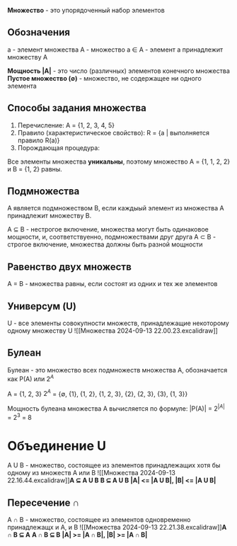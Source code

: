 
**Множество** - это упорядоченный набор элементов

## Обозначения
a - элемент множества
A - множество
a ∈ A - элемент a принадлежит множеству A

**Мощность |A|** - это число (различных) элементов конечного множества
**Пустое множество (∅)** - множество, не содержащее ни одного элемента

## Способы задания множества
1. Перечисление:
	A = {1, 2, 3, 4, 5}
2. Правило (характеристическое свойство):
	R = {a | выполняется правило R(a)}
3. Порождающая процедура:

Все элементы множества **уникальны**, поэтому множество A = {1, 1, 2, 2} и B = {1, 2} равны.

## Подмножества
A является подмножеством B, если каждыый элемент из множества A принадлежит множеству B.

A ⊆ B - нестрогое включение, множества могут быть одинаковое мощности, и, соответствуенно, подмножествами друг друга
A ⊂ B - строгое включение, множества должны быть разной мощности

## Равенство двух множеств
A = B - множества равны, если состоят из одних и тех же элементов

## Универсум (U)
U - все элементы совокупности множеств, принадлежащие некоторому одному множеству U
![[Множества 2024-09-13 22.00.23.excalidraw]]

## Булеан
Булеан - это множество всех подмножеств множества A, обозначается как P(A) или $2^{A}$

A = {1, 2, 3}
$2^A$ = {∅, {1}, {1, 2}, {1, 2, 3}, {2}, {2, 3}, {3}, {1, 3}}

Мощность булеана множества A вычисляется по формуле:
|P(A)| = $2^{|A|}$ = $2^3$ = 8

# Объединение U

A U B - множество, состоящее из элементов принадлежащих хотя бы одному из множеств A или B
![[Множества 2024-09-13 22.16.44.excalidraw]]**A ⊆ A U B**
**B ⊆ A U B**
**|A| <= |A U B|, |B| <= |A U B|**

## Пересечение ∩

A ∩ B - множество, состоящее из элементов одновременно принадлежащх и A, и B
![[Множества 2024-09-13 22.21.38.excalidraw]]**A ∩ B ⊆ A**
**A ∩ B ⊆ B**
**|A| >= |A ∩ B|, |B| >= |A ∩ B|**